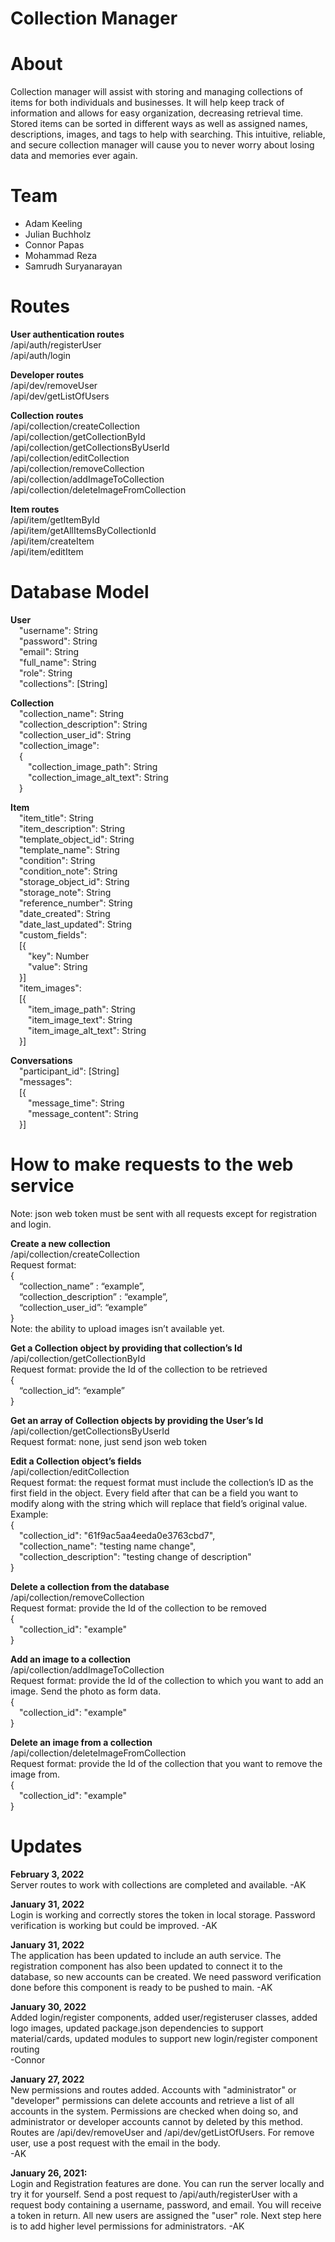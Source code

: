 # Collection Manager

# About
Collection manager will assist with storing and managing collections of items for both individuals and businesses. It will help keep track of information and allows for easy organization, decreasing retrieval time. Stored items can be sorted in different ways as well as assigned names, descriptions, images, and tags to help with searching.
This intuitive, reliable, and secure collection manager will cause you to never worry about losing data and memories ever again.


# Team
- Adam Keeling 
- Julian Buchholz 
- Connor Papas 
- Mohammad Reza 
- Samrudh Suryanarayan

# Routes    

**User authentication routes**  
/api/auth/registerUser  
/api/auth/login
  
**Developer routes**  
/api/dev/removeUser  
/api/dev/getListOfUsers
  
**Collection routes**  
/api/collection/createCollection  
/api/collection/getCollectionById  
/api/collection/getCollectionsByUserId  
/api/collection/editCollection  
/api/collection/removeCollection  
/api/collection/addImageToCollection  
/api/collection/deleteImageFromCollection  

**Item routes**  
/api/item/getItemById  
/api/item/getAllItemsByCollectionId  
/api/item/createItem  
/api/item/editItem  

# Database Model  
  
**User**  
&emsp;"username": String  
&emsp;"password": String  
&emsp;"email": String  
&emsp;"full_name": String  
&emsp;"role": String  
&emsp;"collections": [String]  
  
**Collection**  
&emsp;"collection_name": String  
&emsp;"collection_description": String  
&emsp;"collection_user_id": String  
&emsp;"collection_image":  
&emsp;{    
&emsp;&emsp;"collection_image_path": String  
&emsp;&emsp;"collection_image_alt_text": String  
&emsp;}  
  
**Item**  
&emsp;"item_title": String  
&emsp;"item_description": String  
&emsp;"template_object_id": String  
&emsp;"template_name": String  
&emsp;"condition": String  
&emsp;"condition_note": String  
&emsp;"storage_object_id": String  
&emsp;"storage_note": String  
&emsp;"reference_number": String  
&emsp;"date_created": String  
&emsp;"date_last_updated": String  
&emsp;"custom_fields":  
&emsp;[{  
&emsp;&emsp;"key": Number  
&emsp;&emsp;"value": String  
&emsp;}]  
&emsp;"item_images":  
&emsp;[{  
&emsp;&emsp;"item_image_path": String  
&emsp;&emsp;"item_image_text": String  
&emsp;&emsp;"item_image_alt_text": String  
&emsp;}]  
  
**Conversations**  
&emsp;"participant_id": [String]  
&emsp;"messages":  
&emsp;[{  
&emsp;&emsp;"message_time": String  
&emsp;&emsp;"message_content": String  
&emsp;}]  
  
# How to make requests to the web service
Note: json web token must be sent with all requests except for registration and login. 

**Create a new collection**  
/api/collection/createCollection  
Request format:   
{  
&emsp;“collection_name” : “example”,  
&emsp;“collection_description” : “example”,  
&emsp;“collection_user_id”: “example”  
}  
Note: the ability to upload images isn’t available yet.  

**Get a Collection object by providing that collection’s Id**  
/api/collection/getCollectionById  
Request format:  provide the Id of the collection to be retrieved  
{  
&emsp;“collection_id”: “example”  
}  

**Get an array of Collection objects by providing the User’s Id**  
/api/collection/getCollectionsByUserId  
Request format: none, just send json web token  

**Edit a Collection object’s fields**  
/api/collection/editCollection  
Request format: the request format must include the collection’s ID as the first field in the object. Every field after that can be a field you want to modify along with the string which will replace that field’s original value.  
Example:  
{  
&emsp;"collection_id": "61f9ac5aa4eeda0e3763cbd7",  
&emsp;"collection_name": "testing name change",  
&emsp;"collection_description": "testing change of description"  
}    

**Delete a collection from the database**  
/api/collection/removeCollection  
Request format: provide the Id of the collection to be removed  
{  
&emsp;"collection_id": "example"  
}  

**Add an image to a collection**  
/api/collection/addImageToCollection  
Request format: provide the Id of the collection to which you want to add an image. Send the photo as form data.  
{  
&emsp;"collection_id": "example"  
}  

**Delete an image from a collection**  
/api/collection/deleteImageFromCollection  
Request format: provide the Id of the collection that you want to remove the image from.  
{  
&emsp;"collection_id": "example"  
}  

# Updates    

**February 3, 2022**  
Server routes to work with collections are completed and available. -AK

**January 31, 2022**  
Login is working and correctly stores the token in local storage. Password verification is working but could be improved. -AK

**January 31, 2022**  
The application has been updated to include an auth service. The registration component has also been updated to connect it to the database, so new accounts can be created. We need password verification done before this component is ready to be pushed to main. -AK

**January 30, 2022**    
Added login/register components, added user/registeruser classes, added logo images, updated package.json dependencies to support material/cards, updated modules to support new login/register component routing    
-Connor    

**January 27, 2022**    
New permissions and routes added. Accounts with "administrator" or "developer" permissions can delete accounts and retrieve a list of all accounts in the system. Permissions are checked when doing so, and administrator or developer accounts cannot by deleted by this method. Routes are /api/dev/removeUser and /api/dev/getListOfUsers. For remove user, use a post request with the email in the body.   
-AK    

**January 26, 2021:**   
Login and Registration features are done. You can run the server locally and try it for yourself. Send a post request to /api/auth/registerUser with a request body containing a username, password, and email. You will receive a token in return. All new users are assigned the "user" role. Next step here is to add higher level permissions for administrators. -AK  

